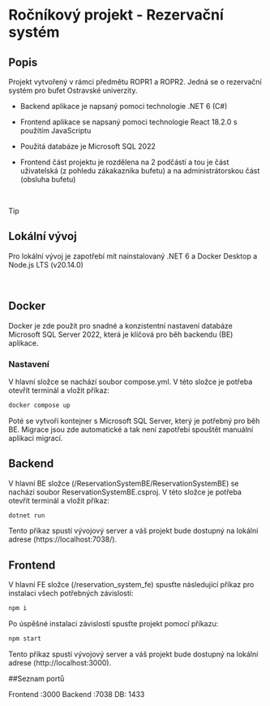 # Ročníkový projekt - Rezervační systém

## Popis
Projekt vytvořený v rámci předmětu ROPR1 a ROPR2. Jedná se o rezervační systém pro bufet Ostravské univerzity.
- Backend aplikace je napsaný pomoci technologie .NET 6 (C#)
- Frontend aplikace se napsaný pomoci technologie React 18.2.0 s použitím JavaScriptu
- Použitá databáze je Microsoft SQL 2022

- Frontend část projektu je rozdělena na 2 podčástí a tou je část uživatelská (z pohledu zákakazníka bufetu) a na administrátorskou část (obsluha bufetu)

<br/>
  
> [!TIP]
> ## Lokální vývoj
> Pro lokální vývoj je zapotřebí mít nainstalovaný .NET 6 a Docker Desktop a Node.js LTS (v20.14.0)

<br/>
  
## Docker
Docker je zde použit pro snadné a konzistentní nastavení databáze Microsoft SQL Server 2022, která je klíčová pro běh backendu (BE) aplikace.
### Nastavení
V hlavní složce se nachází soubor compose.yml. V této složce je potřeba otevřít terminál a vložit příkaz:
```bash
docker compose up
```

Poté se vytvoří kontejner s Microsoft SQL Server, který je potřebný pro běh BE.
Migrace jsou zde automatické a tak není zapotřebí spouštět manuální aplikaci migrací.

## Backend
V hlavní BE složce (/ReservationSystemBE/ReservationSystemBE) se nachází soubor ReservationSystemBE.csproj. V této složce je potřeba otevřít terminál a vložit příkaz:
```bash
dotnet run
```
Tento příkaz spustí vývojový server a váš projekt bude dostupný na lokální adrese (https://localhost:7038/).

## Frontend
V hlavní FE složce (/reservation_system_fe) spusťte následující příkaz pro instalaci všech potřebných závislostí:
```bash
npm i
```
Po úspěšné instalaci závislostí spusťte projekt pomocí příkazu:
```bash
npm start
```
Tento příkaz spustí vývojový server a váš projekt bude dostupný na lokální adrese (http://localhost:3000).

##Seznam portů

Frontend :3000
Backend :7038
DB: 1433
